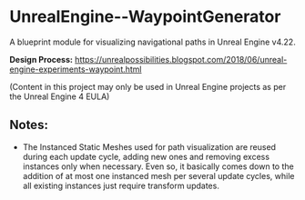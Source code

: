 # UnrealEngine--WaypointGenerator
A blueprint module for visualizing navigational paths in Unreal Engine v4.22.

**Design Process:** https://unrealpossibilities.blogspot.com/2018/06/unreal-engine-experiments-waypoint.html

(Content in this project may only be used in Unreal Engine projects as per the Unreal Engine 4 EULA)

## Notes:
- The Instanced Static Meshes used for path visualization are reused during each update cycle, adding new ones and removing excess instances only when necessary. Even so, it basically comes down to the addition of at most one instanced mesh per several update cycles, while all existing instances just require transform updates.

